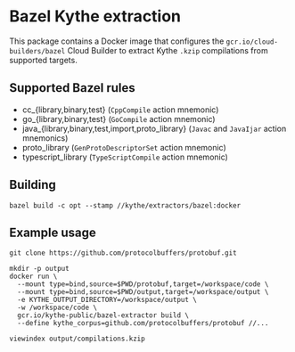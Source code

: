 # Bazel Kythe extraction

This package contains a Docker image that configures the `gcr.io/cloud-builders/bazel` Cloud Builder
to extract Kythe `.kzip` compilations from supported targets.

## Supported Bazel rules

* cc_{library,binary,test} (`CppCompile` action mnemonic)
* go_{library,binary,test} (`GoCompile` action mnemonic)
* java_{library,binary,test,import,proto_library} (`Javac` and `JavaIjar` action mnemonics)
* proto_library (`GenProtoDescriptorSet` action mnemonic)
* typescript_library (`TypeScriptCompile` action mnemonic)

## Building

```shell
bazel build -c opt --stamp //kythe/extractors/bazel:docker
```

## Example usage

```shell
git clone https://github.com/protocolbuffers/protobuf.git

mkdir -p output
docker run \
  --mount type=bind,source=$PWD/protobuf,target=/workspace/code \
  --mount type=bind,source=$PWD/output,target=/workspace/output \
  -e KYTHE_OUTPUT_DIRECTORY=/workspace/output \
  -w /workspace/code \
  gcr.io/kythe-public/bazel-extractor build \
  --define kythe_corpus=github.com/protocolbuffers/protobuf //...

viewindex output/compilations.kzip
```
